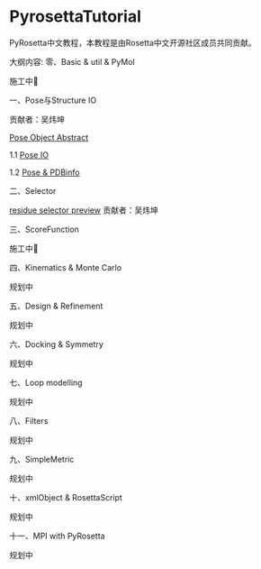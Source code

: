 # PyrosettaTutorial

PyRosetta中文教程，本教程是由Rosetta中文开源社区成员共同贡献。



大纲内容:
零、Basic &  util & PyMol

施工中🚧 



一、Pose与Structure IO

贡献者：吴炜坤

[Pose Object Abstract](https://nbviewer.jupyter.org/github/guyujun/chinese-pyrosetta/blob/master/Pose%20Class.ipynb)

1.1 [Pose IO](https://github.com/guyujun/chinese-pyrosetta/blob/master/1_1_Pose_IO.ipynb)

1.2 [Pose & PDBinfo](https://github.com/guyujun/chinese-pyrosetta/blob/master/1_2_Pose%26PDB.ipynb)





二、Selector

[residue selector preview](https://nbviewer.jupyter.org/github/guyujun/chinese-pyrosetta/blob/master/ResidueSelectors.ipynb) 贡献者：吴炜坤



三、ScoreFunction

施工中🚧 



四、Kinematics & Monte Carlo

规划中



五、Design & Refinement

规划中



六、Docking & Symmetry

规划中



七、Loop modelling

规划中



八、Filters

规划中



九、SimpleMetric

规划中



十、xmlObject & RosettaScript

规划中



十一、MPI with PyRosetta

规划中